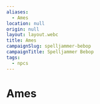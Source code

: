 ```yaml
---
aliases:
  - Ames
location: null
origin: null
layout: layout.webc
title: Ames
campaignSlug: spelljammer-bebop
campaignTitle: Spelljammer Bebop
tags:
  - npcs
---
```

# Ames

